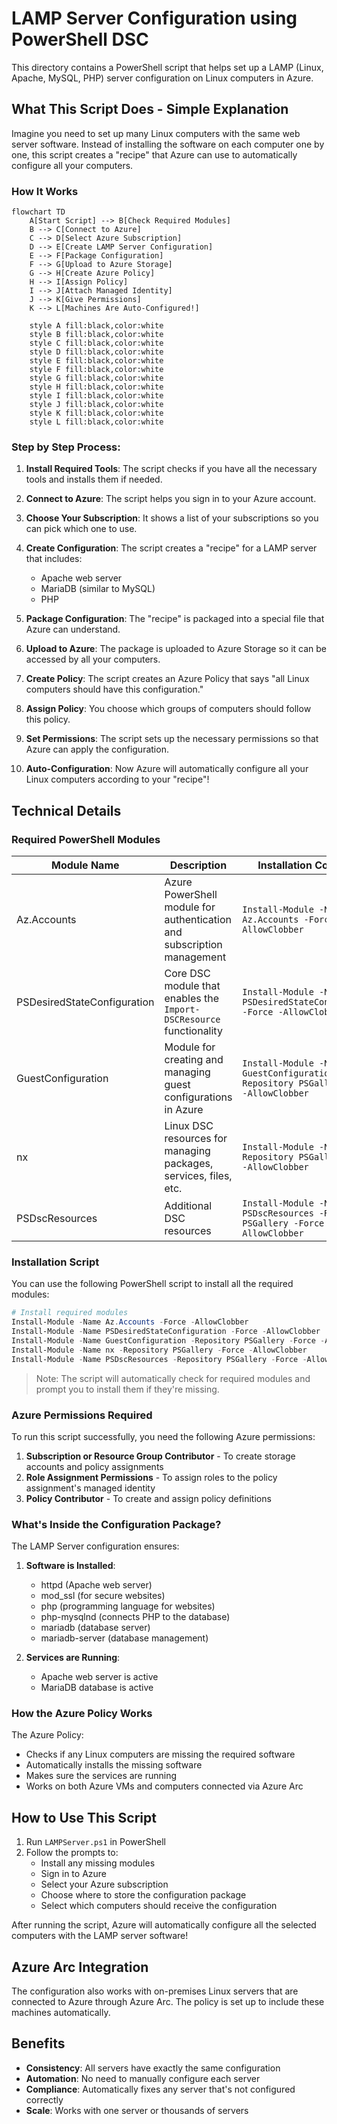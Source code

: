 # LAMP Server Configuration using PowerShell DSC

This directory contains a PowerShell script that helps set up a LAMP (Linux, Apache, MySQL, PHP) server configuration on Linux computers in Azure.

## What This Script Does - Simple Explanation

Imagine you need to set up many Linux computers with the same web server software. Instead of installing the software on each computer one by one, this script creates a "recipe" that Azure can use to automatically configure all your computers.

### How It Works

```mermaid
flowchart TD
    A[Start Script] --> B[Check Required Modules]
    B --> C[Connect to Azure]
    C --> D[Select Azure Subscription]
    D --> E[Create LAMP Server Configuration]
    E --> F[Package Configuration]
    F --> G[Upload to Azure Storage]
    G --> H[Create Azure Policy]
    H --> I[Assign Policy]
    I --> J[Attach Managed Identity]
    J --> K[Give Permissions]
    K --> L[Machines Are Auto-Configured!]
    
    style A fill:black,color:white
    style B fill:black,color:white
    style C fill:black,color:white
    style D fill:black,color:white
    style E fill:black,color:white
    style F fill:black,color:white
    style G fill:black,color:white
    style H fill:black,color:white
    style I fill:black,color:white
    style J fill:black,color:white
    style K fill:black,color:white
    style L fill:black,color:white
```

### Step by Step Process:

1. **Install Required Tools**: The script checks if you have all the necessary tools and installs them if needed.

2. **Connect to Azure**: The script helps you sign in to your Azure account.

3. **Choose Your Subscription**: It shows a list of your subscriptions so you can pick which one to use.

4. **Create Configuration**: The script creates a "recipe" for a LAMP server that includes:
   - Apache web server
   - MariaDB (similar to MySQL)
   - PHP

5. **Package Configuration**: The "recipe" is packaged into a special file that Azure can understand.

6. **Upload to Azure**: The package is uploaded to Azure Storage so it can be accessed by all your computers.

7. **Create Policy**: The script creates an Azure Policy that says "all Linux computers should have this configuration."

8. **Assign Policy**: You choose which groups of computers should follow this policy.

9. **Set Permissions**: The script sets up the necessary permissions so that Azure can apply the configuration.

10. **Auto-Configuration**: Now Azure will automatically configure all your Linux computers according to your "recipe"!

## Technical Details

### Required PowerShell Modules

| Module Name | Description | Installation Command |
|-------------|-------------|----------------------|
| Az.Accounts | Azure PowerShell module for authentication and subscription management | `Install-Module -Name Az.Accounts -Force -AllowClobber` |
| PSDesiredStateConfiguration | Core DSC module that enables the `Import-DSCResource` functionality | `Install-Module -Name PSDesiredStateConfiguration -Force -AllowClobber` |
| GuestConfiguration | Module for creating and managing guest configurations in Azure | `Install-Module -Name GuestConfiguration -Repository PSGallery -Force -AllowClobber` |
| nx | Linux DSC resources for managing packages, services, files, etc. | `Install-Module -Name nx -Repository PSGallery -Force -AllowClobber` |
| PSDscResources | Additional DSC resources | `Install-Module -Name PSDscResources -Repository PSGallery -Force -AllowClobber` |

### Installation Script

You can use the following PowerShell script to install all the required modules:

```powershell
# Install required modules
Install-Module -Name Az.Accounts -Force -AllowClobber
Install-Module -Name PSDesiredStateConfiguration -Force -AllowClobber
Install-Module -Name GuestConfiguration -Repository PSGallery -Force -AllowClobber
Install-Module -Name nx -Repository PSGallery -Force -AllowClobber
Install-Module -Name PSDscResources -Repository PSGallery -Force -AllowClobber
```

> Note: The script will automatically check for required modules and prompt you to install them if they're missing.

### Azure Permissions Required

To run this script successfully, you need the following Azure permissions:

1. **Subscription or Resource Group Contributor** - To create storage accounts and policy assignments
2. **Role Assignment Permissions** - To assign roles to the policy assignment's managed identity
3. **Policy Contributor** - To create and assign policy definitions

### What's Inside the Configuration Package?

The LAMP Server configuration ensures:

1. **Software is Installed**:
   - httpd (Apache web server)
   - mod_ssl (for secure websites)
   - php (programming language for websites)
   - php-mysqlnd (connects PHP to the database)
   - mariadb (database server)
   - mariadb-server (database management)

2. **Services are Running**:
   - Apache web server is active
   - MariaDB database is active

### How the Azure Policy Works

The Azure Policy:
- Checks if any Linux computers are missing the required software
- Automatically installs the missing software
- Makes sure the services are running
- Works on both Azure VMs and computers connected via Azure Arc

## How to Use This Script

1. Run `LAMPServer.ps1` in PowerShell
2. Follow the prompts to:
   - Install any missing modules
   - Sign in to Azure
   - Select your Azure subscription
   - Choose where to store the configuration package
   - Select which computers should receive the configuration

After running the script, Azure will automatically configure all the selected computers with the LAMP server software!

## Azure Arc Integration

The configuration also works with on-premises Linux servers that are connected to Azure through Azure Arc. The policy is set up to include these machines automatically.

## Benefits

- **Consistency**: All servers have exactly the same configuration
- **Automation**: No need to manually configure each server
- **Compliance**: Automatically fixes any server that's not configured correctly
- **Scale**: Works with one server or thousands of servers
